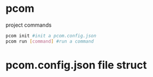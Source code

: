 # pcom
project commands

```bash
pcom init #init a pcom.config.json
pcom run [command] #run a command
```

# pcom.config.json file struct

```json

```